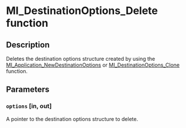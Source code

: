 # MI_DestinationOptions_Delete function

## Description

Deletes the destination options structure created by using the [MI_Application_NewDestinationOptions](https://learn.microsoft.com/previous-versions/windows/desktop/api/mi/nf-mi-mi_application_newdestinationoptions) or [MI_DestinationOptions_Clone](https://learn.microsoft.com/previous-versions/windows/desktop/api/mi/nf-mi-mi_destinationoptions_clone) function.

## Parameters

### `options` [in, out]

A pointer to the destination options structure to delete.